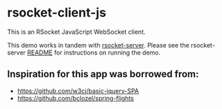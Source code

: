 # rsocket-client-js

This is an RSocket JavaScript WebSocket client.
 
This demo works in tandem with [rsocket-server](https://github.com/ciberkleid/rsocket-server).
Please see the rsocket-server [README](https://github.com/ciberkleid/rsocket-server/blob/master/README.md) for instructions on running the demo.

## Inspiration for this app was borrowed from:
- https://github.com/w3cj/basic-jquery-SPA 
- https://github.com/bclozel/spring-flights